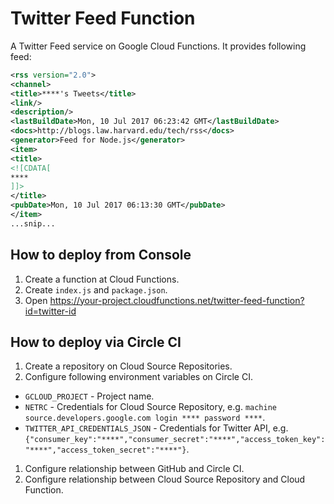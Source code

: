 # Twitter Feed Function

A Twitter Feed service on Google Cloud Functions. It provides following feed:

```xml
<rss version="2.0">
<channel>
<title>****'s Tweets</title>
<link/>
<description/>
<lastBuildDate>Mon, 10 Jul 2017 06:23:42 GMT</lastBuildDate>
<docs>http://blogs.law.harvard.edu/tech/rss</docs>
<generator>Feed for Node.js</generator>
<item>
<title>
<![CDATA[
****
]]>
</title>
<pubDate>Mon, 10 Jul 2017 06:13:30 GMT</pubDate>
</item>
...snip...
```

## How to deploy from Console

1. Create a function at Cloud Functions.
1. Create `index.js` and `package.json`.
1. Open https://your-project.cloudfunctions.net/twitter-feed-function?id=twitter-id

## How to deploy via Circle CI

1. Create a repository on Cloud Source Repositories.
1. Configure following environment variables on Circle CI.
  - `GCLOUD_PROJECT` - Project name.
  - `NETRC` - Credentials for Cloud Source Repository, e.g. `machine source.developers.google.com login **** password ****`.
  - `TWITTER_API_CREDENTIALS_JSON` - Credentials for Twitter API, e.g. `{"consumer_key":"****","consumer_secret":"****","access_token_key":"****","access_token_secret":"****"}`.
1. Configure relationship between GitHub and Circle CI.
1. Configure relationship between Cloud Source Repository and Cloud Function.
